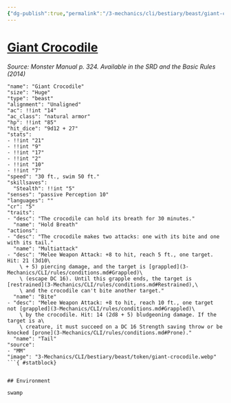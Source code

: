 ```yaml
---
{"dg-publish":true,"permalink":"/3-mechanics/cli/bestiary/beast/giant-crocodile/","tags":["ttrpg-cli/compendium/src/5e/mm","ttrpg-cli/monster/cr/5","ttrpg-cli/monster/environment/swamp","ttrpg-cli/monster/size/huge","ttrpg-cli/monster/type/beast"],"noteIcon":""}
---
```


# [Giant Crocodile](3-Mechanics\CLI\bestiary\beast/giant-crocodile.md)
*Source: Monster Manual p. 324. Available in the <span title='Systems Reference Document (5.1)'>SRD</span> and the Basic Rules (2014)*  

```statblock
"name": "Giant Crocodile"
"size": "Huge"
"type": "beast"
"alignment": "Unaligned"
"ac": !!int "14"
"ac_class": "natural armor"
"hp": !!int "85"
"hit_dice": "9d12 + 27"
"stats":
- !!int "21"
- !!int "9"
- !!int "17"
- !!int "2"
- !!int "10"
- !!int "7"
"speed": "30 ft., swim 50 ft."
"skillsaves":
  "Stealth": !!int "5"
"senses": "passive Perception 10"
"languages": ""
"cr": "5"
"traits":
- "desc": "The crocodile can hold its breath for 30 minutes."
  "name": "Hold Breath"
"actions":
- "desc": "The crocodile makes two attacks: one with its bite and one with its tail."
  "name": "Multiattack"
- "desc": "Melee Weapon Attack: +8 to hit, reach 5 ft., one target. Hit: 21 (3d10\
    \ + 5) piercing damage, and the target is [grappled](3-Mechanics/CLI/rules/conditions.md#Grappled)\
    \ (escape DC 16). Until this grapple ends, the target is [restrained](3-Mechanics/CLI/rules/conditions.md#Restrained),\
    \ and the crocodile can't bite another target."
  "name": "Bite"
- "desc": "Melee Weapon Attack: +8 to hit, reach 10 ft., one target not [grappled](3-Mechanics/CLI/rules/conditions.md#Grappled)\
    \ by the crocodile. Hit: 14 (2d8 + 5) bludgeoning damage. If the target is a\
    \ creature, it must succeed on a DC 16 Strength saving throw or be knocked [prone](3-Mechanics/CLI/rules/conditions.md#Prone)."
  "name": "Tail"
"source":
- "MM"
"image": "3-Mechanics/CLI/bestiary/beast/token/giant-crocodile.webp"
```{ #statblock}


## Environment

swamp
